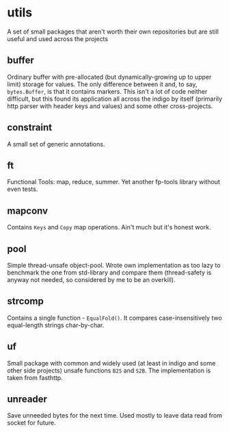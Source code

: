 # utils
A set of small packages that aren't worth their own repositories but are still useful and used across the projects

## buffer
Ordinary buffer with pre-allocated (but dynamically-growing up to upper limit) storage for values. The only difference between it and, to say, `bytes.Buffer`, is that it contains markers. This isn't a lot of code neither difficult, but this found its application all across the indigo by itself (primarily http parser with header keys and values) and some other cross-projects.

## constraint
A small set of generic annotations.

## ft
Functional Tools: map, reduce, summer. Yet another fp-tools library without even tests.

## mapconv
Contains `Keys` and `Copy` map operations. Ain't much but it's honest work.

## pool
Simple thread-unsafe object-pool. Wrote own implementation as too lazy to benchmark the one from std-library and compare them (thread-safety is anyway not needed, so considered by me to be an overkill). 

## strcomp
Contains a single function - `EqualFold()`. It compares case-insensitively two equal-length strings char-by-char.

## uf
Small package with common and widely used (at least in indigo and some other side projects) unsafe functions `B2S` and `S2B`. The implementation is taken from fasthttp.

## unreader
Save unneeded bytes for the next time. Used mostly to leave data read from socket for future.
